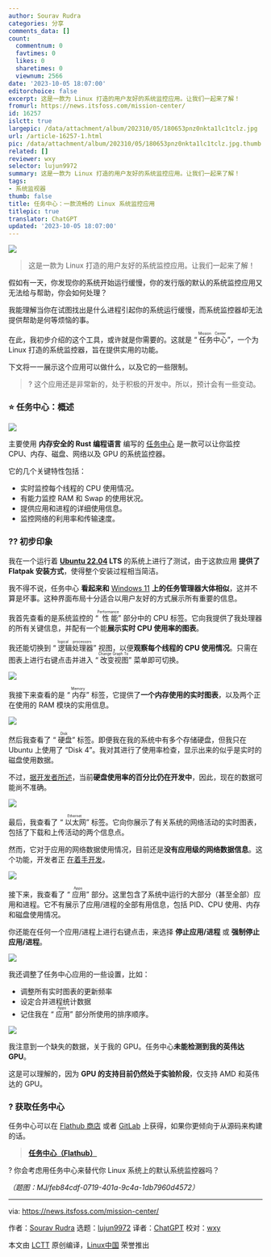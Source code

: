 ```yaml
---
author: Sourav Rudra
categories: 分享
comments_data: []
count:
  commentnum: 0
  favtimes: 0
  likes: 0
  sharetimes: 0
  viewnum: 2566
date: '2023-10-05 18:07:00'
editorchoice: false
excerpt: 这是一款为 Linux 打造的用户友好的系统监控应用。让我们一起来了解！
fromurl: https://news.itsfoss.com/mission-center/
id: 16257
islctt: true
largepic: /data/attachment/album/202310/05/180653pnz0nkta1lc1tclz.jpg
url: /article-16257-1.html
pic: /data/attachment/album/202310/05/180653pnz0nkta1lc1tclz.jpg.thumb.jpg
related: []
reviewer: wxy
selector: lujun9972
summary: 这是一款为 Linux 打造的用户友好的系统监控应用。让我们一起来了解！
tags:
- 系统监视器
thumb: false
title: 任务中心：一款流畅的 Linux 系统监控应用
titlepic: true
translator: ChatGPT
updated: '2023-10-05 18:07:00'
---
```


![](/data/attachment/album/202310/05/180653pnz0nkta1lc1tclz.jpg)



> 
> 这是一款为 Linux 打造的用户友好的系统监控应用。让我们一起来了解！
> 
> 
> 


假如有一天，你发现你的系统开始运行缓慢，你的发行版的默认的系统监控应用又无法给与帮助，你会如何处理？


我能理解当你在试图找出是什么进程引起你的系统运行缓慢，而系统监控器却无法提供帮助是何等烦恼的事。


在此，我初步介绍的这个工具，或许就是你需要的。这就是 “<ruby> 任务中心 <rt>  Mission Center </rt></ruby>”，一个为 Linux 打造的系统监控器，旨在提供实用的功能。


下文将一一展示这个应用可以做什么，以及它的一些限制。



> 
> ? 这个应用还是非常新的，处于积极的开发中。所以，预计会有一些变动。
> 
> 
> 


### ⭐ 任务中心：概述


![](/data/attachment/album/202310/05/180716w3mmg6hma9i646tl.png)


主要使用 **内存安全的 Rust 编程语言** 编写的 [任务中心](https://missioncenter.io/) 是一款可以让你监控 CPU、内存、磁盘、网络以及 GPU 的系统监控器。


它的几个关键特性包括：


* 实时监控每个线程的 CPU 使用情况。
* 有能力监控 RAM 和 Swap 的使用状况。
* 提供应用和进程的详细使用信息。
* 监控网络的利用率和传输速度。


### ?‍? 初步印象


我在一个运行着 **[Ubuntu 22.04](https://news.itsfoss.com/ubuntu-22-04-release/) LTS** 的系统上进行了测试，由于这款应用 **提供了 Flatpak 安装方式**，使得整个安装过程相当简洁。


我不得不说，任务中心 **看起来和** [Windows 11](https://www.microsoft.com/en-us/windows?wa=wsignin1.0) **上的任务管理器大体相似**，这并不算是坏事。这种界面布局十分适合以用户友好的方式展示所有重要的信息。


我首先查看的是系统监控的 “<ruby> 性能 <rt>  Performance </rt></ruby>” 部分中的 CPU 标签。它向我提供了我处理器的所有关键信息，并配有一个能**展示实时 CPU 使用率的图表**。


我还能切换到 “<ruby> 逻辑处理器 <rt>  logical processors </rt></ruby>” 视图，以便**观察每个线程的 CPU 使用情况**。只需在图表上进行右键点击并进入 “<ruby> 改变视图 <rt>  Change Graph To </rt></ruby>” 菜单即可切换。


![](/data/attachment/album/202310/05/180716ch91x5r1zfzht1d1.png)


我接下来查看的是 “<ruby> 内存 <rt>  Memory </rt></ruby>” 标签，它提供了**一个内存使用的实时图表**，以及两个正在使用的 RAM 模块的实用信息。


![](/data/attachment/album/202310/05/180717fk5q99rkrddesinh.png)


然后我查看了 “<ruby> 硬盘 <rt>  Disk </rt></ruby>” 标签。即便我在我的系统中有多个存储硬盘，但我只在 Ubuntu 上使用了 “Disk 4”。我对其进行了使用率检查，显示出来的似乎是实时的磁盘使用数据。


不过，[据开发者所述](https://gitlab.com/mission-center-devs/mission-center/-/issues/2)，当前**硬盘使用率的百分比仍在开发中**，因此，现在的数据可能尚不准确。


![](/data/attachment/album/202310/05/180718mkdq2w1uuqbxqel7.png)


最后，我查看了 “<ruby> 以太网 <rt>  Ethernet </rt></ruby>” 标签。它向你展示了有关系统的网络活动的实时图表，包括了下载和上传活动的两个信息点。


然而，它对于应用的网络数据使用情况，目前还是**没有应用级的网络数据信息**。这个功能，开发者正 [在着手开发](https://gitlab.com/mission-center-devs/mission-center/-/issues/3)。


![](/data/attachment/album/202310/05/180719d06hje422wf2jff8.png)


接下来，我查看了 “<ruby> 应用 <rt>  Apps </rt></ruby>” 部分。这里包含了系统中运行的大部分（甚至全部）应用和进程。它不有展示了应用/进程的全部有用信息，包括 PID、CPU 使用、内存和磁盘使用情况。


你还能在任何一个应用/进程上进行右键点击，来选择 **停止应用/进程** 或 **强制停止应用/进程**。


![](/data/attachment/album/202310/05/180719sl9nyj999djdn8za.png)


我还调整了任务中心应用的一些设置，比如：


* 调整所有实时图表的更新频率
* 设定合并进程统计数据
* 记住我在 “<ruby> 应用 <rt>  Apps </rt></ruby>” 部分所使用的排序顺序。


![](/data/attachment/album/202310/05/180724fmvxn4d0gq4ds3qd.png)


我注意到一个缺失的数据，关于我的 GPU。任务中心**未能检测到我的英伟达 GPU**。


这是可以理解的，因为 **GPU 的支持目前仍然处于实验阶段**，仅支持 AMD 和英伟达的 GPU。


### ? 获取任务中心


任务中心可以在 [Flathub 商店](https://flathub.org/apps/io.missioncenter.MissionCenter) 或者 [GitLab](https://gitlab.com/mission-center-devs/mission-center) 上获得，如果你更倾向于从源码来构建的话。



> 
> **[任务中心（Flathub）](https://flathub.org/apps/io.missioncenter.MissionCenter)**
> 
> 
> 


? 你会考虑用任务中心来替代你 Linux 系统上的默认系统监控器吗？


*（题图：MJ/feb84cdf-0719-401a-9c4a-1db7960d4572）*




---


via: <https://news.itsfoss.com/mission-center/>


作者：[Sourav Rudra](https://news.itsfoss.com/author/sourav/) 选题：[lujun9972](https://github.com/lujun9972) 译者：[ChatGPT](https://linux.cn/lctt/ChatGPT) 校对：[wxy](https://github.com/wxy)


本文由 [LCTT](https://github.com/LCTT/TranslateProject) 原创编译，[Linux中国](https://linux.cn/) 荣誉推出